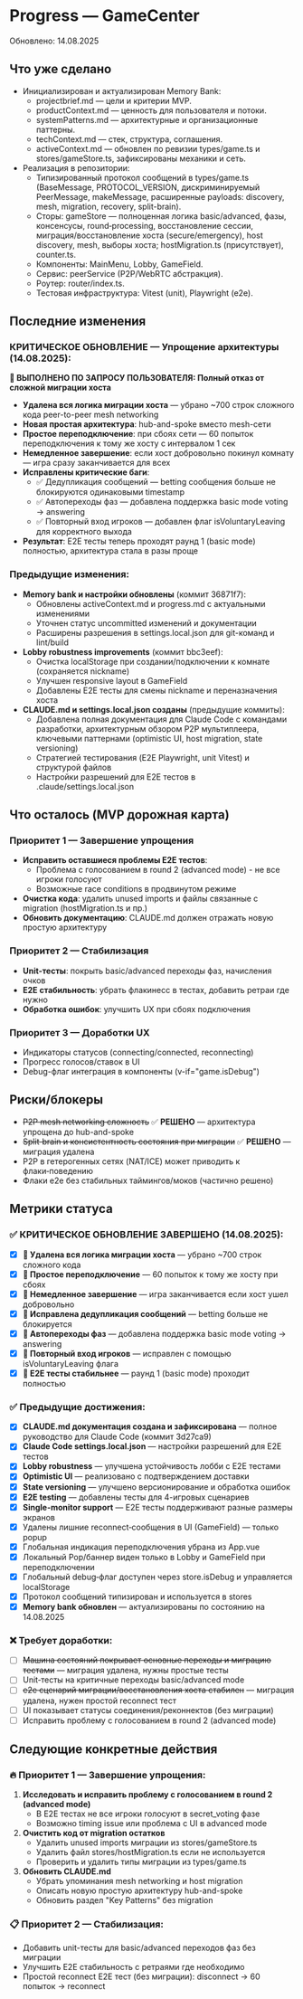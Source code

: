 # Progress — GameCenter

Обновлено: 14.08.2025

## Что уже сделано
- Инициализирован и актуализирован Memory Bank:
  - projectbrief.md — цели и критерии MVP.
  - productContext.md — ценность для пользователя и потоки.
  - systemPatterns.md — архитектурные и организационные паттерны.
  - techContext.md — стек, структура, соглашения.
  - activeContext.md — обновлен по ревизии types/game.ts и stores/gameStore.ts, зафиксированы механики и сеть.
- Реализация в репозитории:
  - Типизированный протокол сообщений в types/game.ts (BaseMessage, PROTOCOL_VERSION, дискриминируемый PeerMessage, makeMessage, расширенные payloads: discovery, mesh, migration, recovery, split-brain).
  - Сторы: gameStore — полноценная логика basic/advanced, фазы, консенсусы, round‑processing, восстановление сессии, миграция/восстановление хоста (secure/emergency), host discovery, mesh, выборы хоста; hostMigration.ts (присутствует), counter.ts.
  - Компоненты: MainMenu, Lobby, GameField.
  - Сервис: peerService (P2P/WebRTC абстракция).
  - Роутер: router/index.ts.
  - Тестовая инфраструктура: Vitest (unit), Playwright (e2e).

## Последние изменения

### КРИТИЧЕСКОЕ ОБНОВЛЕНИЕ — Упрощение архитектуры (14.08.2025):

**🎯 ВЫПОЛНЕНО ПО ЗАПРОСУ ПОЛЬЗОВАТЕЛЯ: Полный отказ от сложной миграции хоста**

- **Удалена вся логика миграции хоста** — убрано ~700 строк сложного кода peer-to-peer mesh networking
- **Новая простая архитектура**: hub-and-spoke вместо mesh-сети
- **Простое переподключение**: при сбоях сети — 60 попыток переподключения к тому же хосту с интервалом 1 сек
- **Немедленное завершение**: если хост добровольно покинул комнату — игра сразу заканчивается для всех
- **Исправлены критические баги**:
  - ✅ Дедупликация сообщений — betting сообщения больше не блокируются одинаковыми timestamp
  - ✅ Автопереходы фаз — добавлена поддержка basic mode voting → answering  
  - ✅ Повторный вход игроков — добавлен флаг isVoluntaryLeaving для корректного выхода
- **Результат**: E2E тесты теперь проходят раунд 1 (basic mode) полностью, архитектура стала в разы проще

### Предыдущие изменения:

- **Memory bank и настройки обновлены** (коммит 36871f7):
  - Обновлены activeContext.md и progress.md с актуальными изменениями
  - Уточнен статус uncommitted изменений и документации  
  - Расширены разрешения в settings.local.json для git-команд и lint/build
- **Lobby robustness improvements** (коммит bbc3eef):
  - Очистка localStorage при создании/подключении к комнате (сохраняется nickname)
  - Улучшен responsive layout в GameField
  - Добавлены E2E тесты для смены nickname и переназначения хоста
- **CLAUDE.md и settings.local.json созданы** (предыдущие коммиты):
  - Добавлена полная документация для Claude Code с командами разработки, архитектурным обзором P2P мультиплеера, ключевыми паттернами (optimistic UI, host migration, state versioning)
  - Стратегией тестирования (E2E Playwright, unit Vitest) и структурой файлов
  - Настройки разрешений для E2E тестов в .claude/settings.local.json

## Что осталось (MVP дорожная карта)

### Приоритет 1 — Завершение упрощения
- **Исправить оставшиеся проблемы E2E тестов**:
  - Проблема с голосованием в round 2 (advanced mode) - не все игроки голосуют
  - Возможные race conditions в продвинутом режиме
- **Очистка кода**: удалить unused imports и файлы связанные с migration (hostMigration.ts и пр.)
- **Обновить документацию**: CLAUDE.md должен отражать новую простую архитектуру

### Приоритет 2 — Стабилизация
- **Unit-тесты**: покрыть basic/advanced переходы фаз, начисления очков
- **E2E стабильность**: убрать флакинесс в тестах, добавить ретраи где нужно  
- **Обработка ошибок**: улучшить UX при сбоях подключения

### Приоритет 3 — Доработки UX
- Индикаторы статусов (connecting/connected, reconnecting)
- Прогресс голосов/ставок в UI
- Debug-флаг интеграция в компоненты (v-if="game.isDebug")

## Риски/блокеры
- ~~P2P mesh networking сложность~~ ✅ **РЕШЕНО** — архитектура упрощена до hub-and-spoke
- ~~Split‑brain и консистентность состояния при миграции~~ ✅ **РЕШЕНО** — миграция удалена
- P2P в гетерогенных сетях (NAT/ICE) может приводить к флаки‑поведению
- Флаки e2e без стабильных таймингов/моков (частично решено)

## Метрики статуса

### ✅ КРИТИЧЕСКОЕ ОБНОВЛЕНИЕ ЗАВЕРШЕНО (14.08.2025):
- [x] **🎯 Удалена вся логика миграции хоста** — убрано ~700 строк сложного кода 
- [x] **🎯 Простое переподключение** — 60 попыток к тому же хосту при сбоях
- [x] **🎯 Немедленное завершение** — игра заканчивается если хост ушел добровольно
- [x] **🎯 Исправлена дедупликация сообщений** — betting больше не блокируется
- [x] **🎯 Автопереходы фаз** — добавлена поддержка basic mode voting → answering
- [x] **🎯 Повторный вход игроков** — исправлен с помощью isVoluntaryLeaving флага
- [x] **🎯 E2E тесты стабильнее** — раунд 1 (basic mode) проходит полностью

### ✅ Предыдущие достижения:
- [x] **CLAUDE.md документация создана и зафиксирована** — полное руководство для Claude Code (коммит 3d27ca9)
- [x] **Claude Code settings.local.json** — настройки разрешений для E2E тестов
- [x] **Lobby robustness** — улучшена устойчивость лобби с E2E тестами
- [x] **Optimistic UI** — реализовано с подтверждением доставки
- [x] **State versioning** — улучшено версионирование и обработка ошибок
- [x] **E2E testing** — добавлены тесты для 4-игровых сценариев
- [x] **Single-monitor support** — E2E тесты поддерживают разные размеры экранов
- [x] Удалены лишние reconnect‑сообщения в UI (GameField) — только popup
- [x] Глобальная индикация переподключения убрана из App.vue
- [x] Локальный Pop/баннер виден только в Lobby и GameField при переподключении
- [x] Глобальный debug‑флаг доступен через store.isDebug и управляется localStorage
- [x] Протокол сообщений типизирован и используется в stores
- [x] **Memory bank обновлен** — актуализированы по состоянию на 14.08.2025

### ❌ Требует доработки:
- [ ] ~~Машина состояний покрывает основные переходы и миграцию тестами~~ — миграция удалена, нужны простые тесты
- [ ] Unit‑тесты на критичные переходы basic/advanced mode
- [ ] ~~e2e сценарий миграции/восстановления хоста стабилен~~ — миграция удалена, нужен простой reconnect тест
- [ ] UI показывает статусы соединения/реконнектов (без миграции)
- [ ] Исправить проблему с голосованием в round 2 (advanced mode)

## Следующие конкретные действия

### 🔥 Приоритет 1 — Завершение упрощения:
1. **Исследовать и исправить проблему с голосованием в round 2 (advanced mode)**
   - В E2E тестах не все игроки голосуют в secret_voting фазе
   - Возможно timing issue или проблема с UI в advanced mode
2. **Очистить код от migration остатков**
   - Удалить unused imports миграции из stores/gameStore.ts
   - Удалить файл stores/hostMigration.ts если не используется
   - Проверить и удалить типы миграции из types/game.ts
3. **Обновить CLAUDE.md**
   - Убрать упоминания mesh networking и host migration  
   - Описать новую простую архитектуру hub-and-spoke
   - Обновить раздел "Key Patterns" без migration

### 📋 Приоритет 2 — Стабилизация:
- Добавить unit-тесты для basic/advanced переходов фаз без миграции
- Улучшить E2E стабильность с ретраями где необходимо
- Простой reconnect E2E тест (без миграции): disconnect → 60 попыток → reconnect
